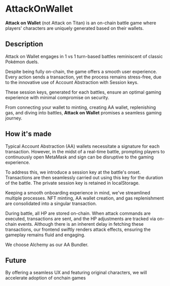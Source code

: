 # AttackOnWallet

**Attack on Wallet** (not Attack on Titan) is an on-chain battle game where players' characters are uniquely generated based on their wallets.

## Description

Attack on Wallet engages in 1 vs 1 turn-based battles reminiscent of classic Pokémon duels.

Despite being fully on-chain, the game offers a smooth user experience. Every action sends a transaction, yet the process remains stress-free, due to the innovative use of Account Abstraction with Session keys.

These session keys, generated for each battles, ensure an optimal gaming experience with minimal compromise on security.

From connecting your wallet to minting, creating AA wallet, replenishing gas, and diving into battles, **Attack on Wallet** promises a seamless gaming journey.

## How it's made

Typical Account Abstraction (AA) wallets necessitate a signature for each transaction. However, in the midst of a real-time battle, prompting players to continuously open MetaMask and sign can be disruptive to the gaming experience.

To address this, we introduce a session key at the battle's onset. Transactions are then seamlessly carried out using this key for the duration of the battle. The private session key is retained in localStorage.

Keeping a smooth onboarding experience in mind, we've streamlined multiple processes. NFT minting, AA wallet creation, and gas replenishment are consolidated into a singular transaction.

During battle, all HP are stored on-chain. When attack commands are executed, transactions are sent, and the HP adjustments are tracked via on-chain events. Although there is an inherent delay in fetching these transactions, our frontend swiftly renders attack effects, ensuring the gameplay remains fluid and engaging.

We choose Alchemy as our AA Bundler.

## Future

By offering a seamless UX and featuring original characters, we will accelerate adoption of onchain games
